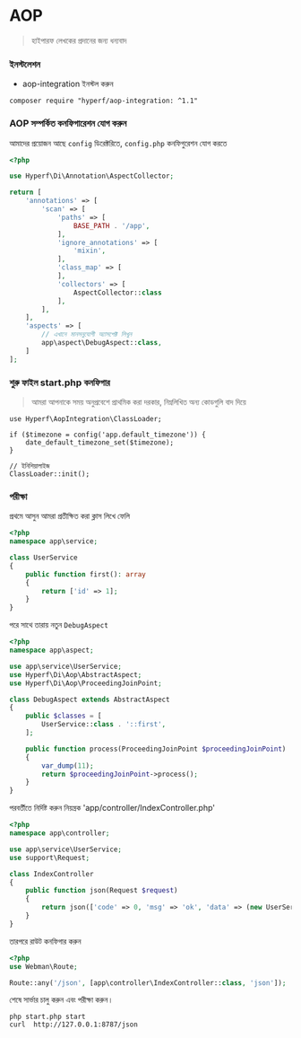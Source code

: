 # AOP

> হাইপারফ লেখকের প্রদানের জন্য ধন্যবাদ

### ইনস্টলেশন

- aop-integration ইনস্টল করুন

```shell
composer require "hyperf/aop-integration: ^1.1"
```

### AOP সম্পর্কিত কনফিগারেশন যোগ করুন

আমাদের প্রয়োজন আছে `config` ডিরেক্টরিতে, `config.php` কনফিগুরেশন যোগ করতে

```php
<?php

use Hyperf\Di\Annotation\AspectCollector;

return [
    'annotations' => [
        'scan' => [
            'paths' => [
                BASE_PATH . '/app',
            ],
            'ignore_annotations' => [
                'mixin',
            ],
            'class_map' => [
            ],
            'collectors' => [
                AspectCollector::class
            ],
        ],
    ],
    'aspects' => [
        // এখানে মানসনুযোগী অ্যাসপেক্ট লিখুন
        app\aspect\DebugAspect::class,
    ]
];

```

### শুরু ফাইল start.php কনফিগার

> আমরা আপনাকে সময় অনুপ্রবেশে প্রাথমিক করা দরকার, নিম্নলিখিত অন্য কোডগুলি বাদ দিয়ে

```
use Hyperf\AopIntegration\ClassLoader;

if ($timezone = config('app.default_timezone')) {
    date_default_timezone_set($timezone);
}

// ইনিশিয়ালাইজ
ClassLoader::init();
```

### পরীক্ষা

প্রথমে আসুন আমরা প্রতীক্ষিত করা ক্লাস লিখে ফেলি

```php
<?php
namespace app\service;

class UserService
{
    public function first(): array
    {
        return ['id' => 1];
    }
}
```

পরে সাথে তারায় নতুন `DebugAspect`

```php
<?php
namespace app\aspect;

use app\service\UserService;
use Hyperf\Di\Aop\AbstractAspect;
use Hyperf\Di\Aop\ProceedingJoinPoint;

class DebugAspect extends AbstractAspect
{
    public $classes = [
        UserService::class . '::first',
    ];

    public function process(ProceedingJoinPoint $proceedingJoinPoint)
    {
        var_dump(11);
        return $proceedingJoinPoint->process();
    }
}
```

পরবর্তীতে নির্দিষ্ট করুন নিয়ন্ত্রক 'app/controller/IndexController.php'

```php
<?php
namespace app\controller;

use app\service\UserService;
use support\Request;

class IndexController
{
    public function json(Request $request)
    {
        return json(['code' => 0, 'msg' => 'ok', 'data' => (new UserService())->first()]);
    }
}
```

তারপরে রাউট কনফিগার করুন

```php
<?php
use Webman\Route;

Route::any('/json', [app\controller\IndexController::class, 'json']);
```

শেষে সার্ভার চালু করুন এবং পরীক্ষা করুন।

```shell
php start.php start
curl  http://127.0.0.1:8787/json
```

